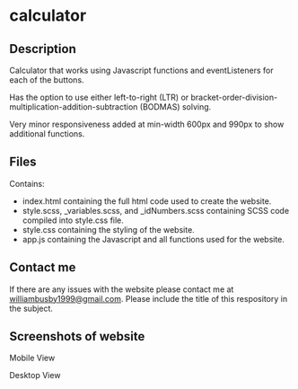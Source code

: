 # calculator

## Description
Calculator that works using Javascript functions and eventListeners for each of the buttons. 

Has the option to use either left-to-right (LTR) or bracket-order-division-multiplication-addition-subtraction (BODMAS) solving.

Very minor responsiveness added at min-width 600px and 990px to show additional functions.

## Files
Contains: 
  - index.html containing the full html code used to create the website.
  - style.scss, _variables.scss, and _idNumbers.scss containing SCSS code compiled into style.css file.
  - style.css containing the styling of the website.
  - app.js containing the Javascript and all functions used for the website.

## Contact me
If there are any issues with the website please contact me at williambusby1999@gmail.com.
Please include the title of this respository in the subject.

## Screenshots of website
Mobile View

Desktop View